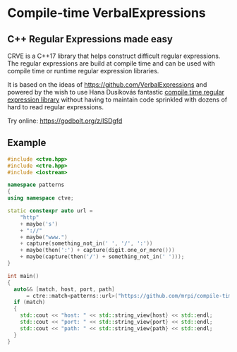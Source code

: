 # Compile-time VerbalExpressions

## C++ Regular Expressions made easy

CRVE is a C++17 library that helps construct difficult regular expressions.
The regular expressions are build at compile time and can be used with compile time or runtime regular expression libraries.

It is based on the ideas of https://github.com/VerbalExpressions and powered by the wish to use Hana Dusíkovás fantastic [compile time regular expression library](https://github.com/hanickadot/compile-time-regular-expressions) without having to maintain code sprinkled with dozens of hard to read regular expressions.

Try online: https://godbolt.org/z/ISDgfd

## Example

```c++
#include <ctve.hpp>
#include <ctre.hpp>
#include <iostream>

namespace patterns
{
using namespace ctve;

static constexpr auto url =
    "http"
    + maybe('s')
    + "://"
    + maybe("www.")
    + capture(something_not_in(' ', '/', ':'))
    + maybe(then(':') + capture(digit.one_or_more()))
    + maybe(capture(then('/') + something_not_in(' ')));
}

int main()
{
  auto&& [match, host, port, path] 
      = ctre::match<patterns::url>("https://github.com/mrpi/compile-time-verbal-expressions");
  if (match)
  {
    std::cout << "host: " << std::string_view{host} << std::endl;
    std::cout << "port: " << std::string_view{port} << std::endl;
    std::cout << "path: " << std::string_view{path} << std::endl;
  }
}
```

